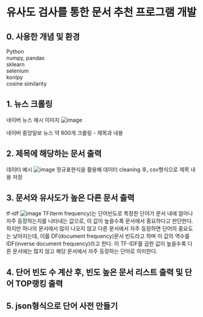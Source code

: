 # 유사도 검사를 통한 문서 추천 프로그램 개발

## 0. 사용한 개념 및 환경
Python <br>
numpy, pandas <br>
sklearn <br>
selenium <br>
konlpy <br>
cosine similarity <br>

## 1. 뉴스 크롤링

네이버 뉴스 예시 이미지
![image](https://user-images.githubusercontent.com/57586314/120138757-1b690780-c212-11eb-8257-15c4f384a49d.png)

네이버 중앙일보 뉴스 약 800개 크롤링 - 제목과 내용


## 2. 제목에 해당하는 문서 출력
데이터 예시
![image](https://user-images.githubusercontent.com/57586314/120139286-1b1d3c00-c213-11eb-8053-b41c5931a9dd.png)
정규표현식을 활용해 데이터 cleaning 후, csv형식으로 제목 내용 저장

## 3. 문서와 유사도가 높은 다른 문서 출력
tf-idf
![image](https://user-images.githubusercontent.com/57586314/120139649-dc3bb600-c213-11eb-8e9b-30346821e85e.png)
TF(term frequency)는 단어빈도로 특정한 단어가 문서 내에 얼마나 자주 등장하는지를 나타내는 값으로, 이 값이 높을수록 문서에서 중요하다고 판단한다. 하지만 하나의 문서에서 많이 나오지 않고 다른 문서에서 자주 등장하면 단어의 중요도는 낮아지는데, 이를 DF(document frequency)문서 빈도라고 하며 이 값의 역수를 IDF(inverse document frequency)라고 한다. 이 TF-IDF를 곱한 값이 높을수록 다른 문서에는 많지 않고 해당 문서에서 자주 등장하는 단어로 의미한다.


## 4. 단어 빈도 수 계산 후, 빈도 높은 문서 리스트 출력 및 단어 TOP랭킹 출력

## 5. json형식으로 단어 사전 만들기

